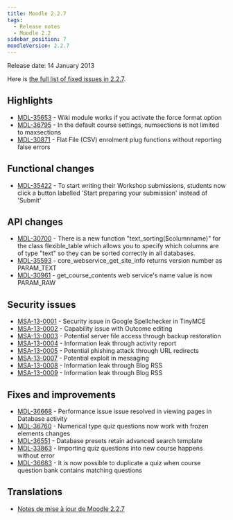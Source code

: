 ```yaml
---
title: Moodle 2.2.7
tags:
  - Release notes
  - Moodle 2.2
sidebar_position: 7
moodleVersion: 2.2.7
---
```

Release date: 14 January 2013

Here is [the full list of fixed issues in 2.2.7](http://moodle.atlassian.net/secure/IssueNavigator!executeAdvanced.jspa?jqlQuery=project+%3D+mdl+AND+resolution+%3D+fixed+AND+fixVersion+in+%28%222.2.7%22%29+ORDER+BY+priority+DESC&runQuery=true&clear=true).

## Highlights

- [MDL-35653](https://moodle.atlassian.net/browse/MDL-35653) - Wiki module works if you activate the force format option
- [MDL-36795](https://moodle.atlassian.net/browse/MDL-36795) - In the default course settings, numsections is not limited to maxsections
- [MDL-30871](https://moodle.atlassian.net/browse/MDL-30871) - Flat File (CSV) enrolment plug functions without reporting false errors

## Functional changes

- [MDL-35422](https://moodle.atlassian.net/browse/MDL-35422) - To start writing their Workshop submissions, students now click a button labelled 'Start preparing your submission' instead of 'Submit'

## API changes

- [MDL-30700](https://moodle.atlassian.net/browse/MDL-30700) - There is a new function "text_sorting($columnname)" for the class flexible_table which allows you to specify which columns are of type "text" so they can be sorted correctly in all databases.
- [MDL-35593](https://moodle.atlassian.net/browse/MDL-35593) - core_webservice_get_site_info returns version number as PARAM_TEXT
- [MDL-30961](https://moodle.atlassian.net/browse/MDL-30961) - get_course_contents web service's name value is now PARAM_RAW

## Security issues

- [MSA-13-0001](https://moodle.org/mod/forum/discuss.php?d=220157) - Security issue in Google Spellchecker in TinyMCE
- [MSA-13-0002](https://moodle.org/mod/forum/discuss.php?d=220158) - Capability issue with Outcome editing
- [MSA-13-0003](https://moodle.org/mod/forum/discuss.php?d=220160) - Potential server file access through backup restoration
- [MSA-13-0004](https://moodle.org/mod/forum/discuss.php?d=220161) - Information leak through activity report
- [MSA-13-0005](https://moodle.org/mod/forum/discuss.php?d=220162) - Potential phishing attack through URL redirects
- [MSA-13-0007](https://moodle.org/mod/forum/discuss.php?d=220164) - Potential exploit in messaging
- [MSA-13-0008](https://moodle.org/mod/forum/discuss.php?d=220165) - Information leak through Blog RSS
- [MSA-13-0009](https://moodle.org/mod/forum/discuss.php?d=220166) - Information leak through Blog RSS

## Fixes and improvements

- [MDL-36668](https://moodle.atlassian.net/browse/MDL-36668) - Performance issue issue resolved in viewing pages in Database activity
- [MDL-36760](https://moodle.atlassian.net/browse/MDL-36760) - Numerical type quiz questions now work with frozen elements changes
- [MDL-36551](https://moodle.atlassian.net/browse/MDL-36551) - Database presets retain advanced search template
- [MDL-33863](https://moodle.atlassian.net/browse/MDL-33863) - Importing quiz questions into new course happens without error
- [MDL-36683](https://moodle.atlassian.net/browse/MDL-36683) - It is now possible to duplicate a quiz when course question bank contains matching questions

## Translations

- [Notes de mise à jour de Moodle 2.2.7](https://docs.moodle.org/fr/Notes_de_mise_à_jour_de_Moodle_2.2.7)

